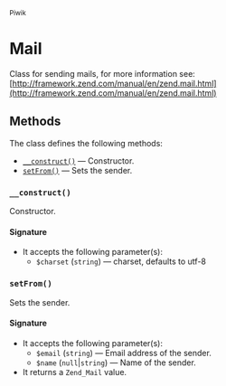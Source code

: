 <small>Piwik</small>

Mail
====

Class for sending mails, for more information see: [http://framework.zend.com/manual/en/zend.mail.html](http://framework.zend.com/manual/en/zend.mail.html)

Methods
-------

The class defines the following methods:

- [`__construct()`](#__construct) &mdash; Constructor.
- [`setFrom()`](#setfrom) &mdash; Sets the sender.

<a name="__construct" id="__construct"></a>
<a name="__construct" id="__construct"></a>
### `__construct()`

Constructor.

#### Signature

- It accepts the following parameter(s):
    - `$charset` (`string`) &mdash; charset, defaults to utf-8

<a name="setfrom" id="setfrom"></a>
<a name="setFrom" id="setFrom"></a>
### `setFrom()`

Sets the sender.

#### Signature

- It accepts the following parameter(s):
    - `$email` (`string`) &mdash; Email address of the sender.
    - `$name` (`null`|`string`) &mdash; Name of the sender.
- It returns a `Zend_Mail` value.


